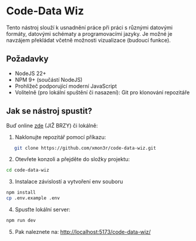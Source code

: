 # Code-Data Wiz
Tento nástroj slouží k usnadnění práce při práci s různými datovými formáty, datovými schématy a programovacími jazyky. Je možné je navzájem překládat včetně možnosti vizualizace (budoucí funkce).

## Požadavky
- NodeJS 22+
- NPM 9+ (součástí NodeJS)
- Prohlížeč podporující moderní JavaScript 
- Volitelně (pro lokální spuštění či nasazení): Git pro klonování repozitáře


## Jak se nástroj spustit?
Buď online [zde](https://xmon3r.github.io/code-data-wiz/) (JIŽ BRZY) či lokálně:


1. Naklonujte repozitář pomocí příkazu:
```bash
   git clone https://github.com/xmon3r/code-data-wiz.git
```

2. Otevřete konzoli a přejděte do složky projektu:
```bash
cd code-data-wiz
```

3. Instalace závislostí a vytvoření env souboru
```bash
npm install
cp .env.example .env
```

4. Spusťte lokální server:
```bash
npm run dev
```

5. Pak naleznete na:
[http://localhost:5173/code-data-wiz/](http://localhost:5173/code-data-wiz/) 